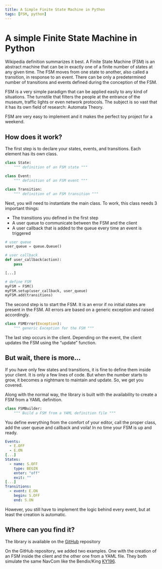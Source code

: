 ```yaml
---
title: A Simple Finite State Machine in Python
tags: [FSM, python]
---
```

# A simple Finite State Machine in Python

Wikipedia definition summarizes it best. A Finite State Machine (FSM) is an abstract machine that
can be in exactly one of a finite number of states at any given time.
The FSM moves from one state to another, also called a transition, in response to an event. There
can be only a predetermined number of transitions and events defined during the conception of the
FSM.

FSM is a very simple paradigm that can be applied easily to any kind of situations. The turnstile
that filters the people at the entrance of the museum, traffic lights or even network protocols.
The subject is so vast that it has its own field of research: Automata Theory.

FSM are very easy to implement and it makes the perfect toy project for a weekend.

## **How does it work?**

The first step is to declare your states, events, and transitions. Each element has its own class.

```python
class State:
    """ definition of an FSM state """

class Event:
    """ definition of an FSM event """

class Transition:
    """ definition of an FSM transition """
```

Next, you will need to instantiate the main class. To work, this class needs 3 important things:

- The transitions you defined in the first step
- A user queue to communicate between the FSM and the client
- A user callback that is added to the queue every time an event is triggered

```python
# user queue
user_queue = queue.Queue()

# user callback
def user_callback(action):
    pass

[...]

# define FSM
myFSM = FSM()
myFSM.setup(user_callback, user_queue)
myFSM.add(transitions)
```

The second step is to start the FSM. It is an error if no initial states are present in the FSM.
All errors are based on a generic exception and raised accordingly.

```python
class FSMError(Exception):
    """ generic Exception for the FSM """
```

The last step occurs in the client. Depending on the event, the client updates the FSM using the
“update” function.

## **But wait, there is more...**

If you have only few states and transitions, it is fine to define them inside your client. It is only a
few lines of code. But when the number starts to grow, it becomes a nightmare to maintain and
update. So, we get you covered.

Along with the normal way, the library is built with the availability to create a FSM from a YAML definition.

```python
class FSMBuilder:
    """ Build a FSM from a YAML definition file """
```

You define everything from the comfort of your editor, call the proper class, add the user queue
and callback and voila! In no time your FSM is up and ready.

```yaml
Events:
  - E.OFF
  - E.ON
[...]
States:
  - name: S.OFF
    type: BEGIN
    enter: "off"
    exit: ""
[...]
Transitions:
  - event: E.ON
    begin: S.OFF
    end: S.ON
```

However, you still have to implement the logic behind every event, but at least the creation is
automatic.

## **Where can you find it?**

The library is available on the [GitHub](https://github.com/oaxley/pyfsm) repository

On the GitHub repository, we added two examples. One with the creation of an FSM inside the
client and the other one from a YAML file.
They both simulate the same NavCom like the Bendix/King
[KY196](http://avionicsmasters.com/avionics/comms/bendix-king-ky-196.html).
